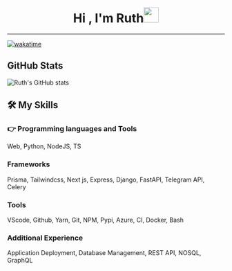 
<h1 align="center">Hi , I'm Ruth<img src="https://media.giphy.com/media/hvRJCLFzcasrR4ia7z/giphy.gif" width="35"></h1>
<hr/>


[![wakatime](https://wakatime.com/badge/user/936f7950-82b3-456e-a029-4d5d12fb8bdc.svg)](https://wakatime.com/@936f7950-82b3-456e-a029-4d5d12fb8bdc)

## GitHub Stats
![Ruth's GitHub stats](https://github-readme-stats.vercel.app/api?username=expired-pineapple&show_icons=true&bg_color=00000000)


## 🛠️ My Skills
### 👉 Programming languages and Tools

Web, Python, NodeJS, TS

### Frameworks

Prisma, Tailwindcss, Next js, Express, Django, FastAPI, Telegram API, Celery

### Tools

VScode, Github, Yarn, Git, NPM, Pypi, Azure, CI, Docker, Bash

### Additional Experience

Application Deployment, Database Management, REST API, NOSQL, GraphQL




